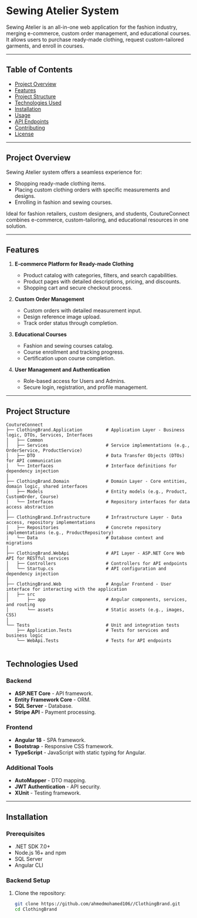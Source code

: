 # **Sewing Atelier System**

Sewing Atelier is an all-in-one web application for the fashion industry, merging e-commerce, custom order management, and educational courses. It allows users to purchase ready-made clothing, request custom-tailored garments, and enroll in courses.

---

## **Table of Contents**

- [Project Overview](#project-overview)
- [Features](#features)
- [Project Structure](#project-structure)
- [Technologies Used](#technologies-used)
- [Installation](#installation)
- [Usage](#usage)
- [API Endpoints](#api-endpoints)
- [Contributing](#contributing)
- [License](#license)

---

## **Project Overview**

Sewing Atelier system offers a seamless experience for:
- Shopping ready-made clothing items.
- Placing custom clothing orders with specific measurements and designs.
- Enrolling in fashion and sewing courses.

Ideal for fashion retailers, custom designers, and students, CoutureConnect combines e-commerce, custom-tailoring, and educational resources in one solution.

---

## **Features**

1. **E-commerce Platform for Ready-made Clothing**
   - Product catalog with categories, filters, and search capabilities.
   - Product pages with detailed descriptions, pricing, and discounts.
   - Shopping cart and secure checkout process.
  
2. **Custom Order Management**
   - Custom orders with detailed measurement input.
   - Design reference image upload.
   - Track order status through completion.

3. **Educational Courses**
   - Fashion and sewing courses catalog.
   - Course enrollment and tracking progress.
   - Certification upon course completion.

4. **User Management and Authentication**
   - Role-based access for Users and Admins.
   - Secure login, registration, and profile management.

---

## **Project Structure**

```plaintext
CoutureConnect
├── ClothingBrand.Application         # Application Layer - Business logic, DTOs, Services, Interfaces
│   ├── Common
│   ├── Services                      # Service implementations (e.g., OrderService, ProductService)
│   ├── DTO                           # Data Transfer Objects (DTOs) for API communication
│   └── Interfaces                    # Interface definitions for dependency injection
│
├── ClothingBrand.Domain              # Domain Layer - Core entities, domain logic, shared interfaces
│   ├── Models                        # Entity models (e.g., Product, CustomOrder, Course)
│   └── Interfaces                    # Repository interfaces for data access abstraction
│
├── ClothingBrand.Infrastructure      # Infrastructure Layer - Data access, repository implementations
│   ├── Repositories                  # Concrete repository implementations (e.g., ProductRepository)
│   └── Data                          # Database context and migrations
│
├── ClothingBrand.WebApi              # API Layer - ASP.NET Core Web API for RESTful services
│   ├── Controllers                   # Controllers for API endpoints
│   └── Startup.cs                    # API configuration and dependency injection
│
├── ClothingBrand.Web                 # Angular Frontend - User interface for interacting with the application
│   ├── src
│       ├── app                       # Angular components, services, and routing
│       └── assets                    # Static assets (e.g., images, CSS)
│
└── Tests                             # Unit and integration tests
    ├── Application.Tests             # Tests for services and business logic
    └── WebApi.Tests                  # Tests for API endpoints


```

## **Technologies Used**

### Backend
- **ASP.NET Core** - API framework.
- **Entity Framework Core** - ORM.
- **SQL Server** - Database.
- **Stripe API** - Payment processing.

### Frontend
- **Angular 18** - SPA framework.
- **Bootstrap** - Responsive CSS framework.
- **TypeScript** - JavaScript with static typing for Angular.

### Additional Tools
- **AutoMapper** - DTO mapping.
- **JWT Authentication** - API security.
- **XUnit** - Testing framework.

---

## **Installation**

### Prerequisites

- .NET SDK 7.0+
- Node.js 16+ and npm
- SQL Server
- Angular CLI

### Backend Setup

1. Clone the repository:
   ```bash
   git clone https://github.com/ahmedmohamed106//ClothingBrand.git
   cd ClothingBrand

